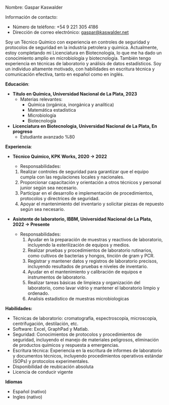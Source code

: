 Nombre: Gaspar Kaswalder

Información de contacto:

- Número de teléfono: +54 9 221 305 4186
- Dirección de correo electrónico: [gaspar@kaswalder.net](mailto:gaspar@kaswalder.net)

Soy un Técnico Químico con experiencia en controles de seguridad y protocolos de seguridad en la industria petrolera y quimica. Actualmente, estoy completando mi Licenciatura en Biotecnología, lo que me ha dado un conocimiento amplio en microbiología y biotecnología. También tengo experiencia en técnicas de laboratorio y análisis de datos estadísticos. Soy un individuo altamente motivado, con habilidades en escritura técnica y comunicación efectiva, tanto en español como en inglés.

**Educación**:

- **Título en Química, Universidad Nacional de La Plata, 2023**
	- Materias relevantes:
	    - Química (orgánica, inorgánica y analítica)
	    - Matemática estadística
	    - Microbiología
	    - Biotecnología
- **Licenciatura en Biotecnologia, Universidad Nacional de La Plata, En progreso**
	- Estudiante avanzado %80

**Experiencia**:

- **Técnico Quimico, KPK Works, 2020 → 2022**
    - Responsabilidades:

    1. Realizar controles de seguridad para garantizar que el equipo cumpla con las regulaciones locales y nacionales.
    2. Proporcionar capacitación y orientación a otros técnicos y personal junior según sea necesario.
    3. Participar en el desarrollo e implementación de procedimientos, protocolos y directrices de seguridad.
    4. Apoyar el mantenimiento del inventario y solicitar piezas de repuesto según sea necesario.

- **Asistente de laboratorio, IBBM, Universidad Nacional de La Plata, 2022 → Presente**
    - Responsabilidades:
        1. Ayudar en la preparación de muestras y reactivos de laboratorio, incluyendo la esterilización de equipos y medios.
        2. Realizar pruebas y procedimientos de laboratorio rutinarios, como cultivos de bacterias y hongos, tinción de gram y PCR.
        3. Registrar y mantener datos y registros de laboratorio precisos, incluyendo resultados de pruebas e niveles de inventario.
        4. Ayudar en el mantenimiento y calibración de equipos e instrumentos de laboratorio.
        5. Realizar tareas básicas de limpieza y organización del laboratorio, como lavar vidrio y mantener el laboratorio limpio y ordenado.
        6. Analisis estadistico de muestras microbiologicas

**Habilidades:**

- Técnicas de laboratorio: cromatografía, espectroscopía, microscopía, centrifugación, destilación, etc.
- Software: Excel, GraphPad y Matlab.
- Seguridad: Conocimientos de protocolos y procedimientos de seguridad, incluyendo el manejo de materiales peligrosos, eliminación de productos químicos y respuesta a emergencias.
- Escritura técnica: Experiencia en la escritura de informes de laboratorio y documentos técnicos, incluyendo procedimientos operativos estándar (SOPs) y protocolos experimentales.
- Disponibilidad de reubicación absoluta
- Licencia de conducir vigente

**Idiomas**

- Español (nativo)
- Ingles (nativo)

